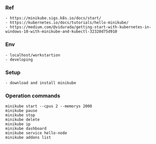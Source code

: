 ### Ref
    - https://minikube.sigs.k8s.io/docs/start/
    - https://kubernetes.io/docs/tutorials/hello-minikube/
    - https://medium.com/@vidurada/getting-start-with-kubernetes-in-windows-10-with-minikube-and-kubectl-32320d75d910

### Env
    - localhost/workstartion
    - developing

### Setup
    - download and install minikube

### Operation commands
    minikube start --cpus 2 --memorys 2000
    minikube pause
    minikube stop
    minikube delete
    minikube ip
    minikube dashboard
    minikube service hello-node
    minikube addons list